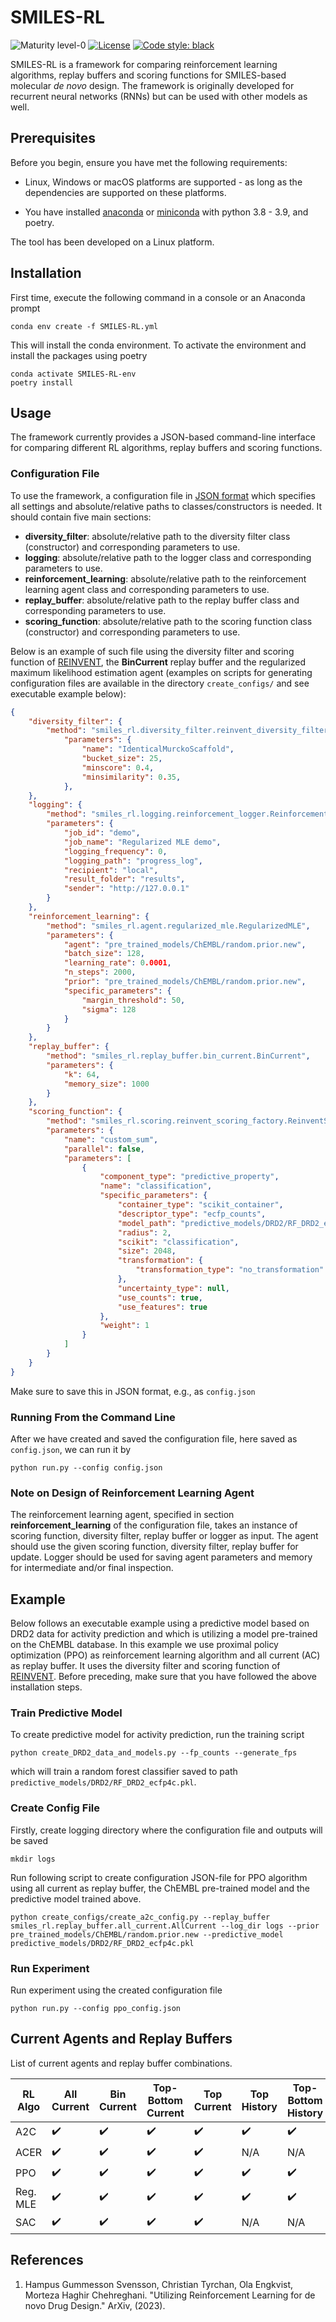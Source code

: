 # SMILES-RL
![Maturity level-0](https://img.shields.io/badge/Maturity%20Level-ML--0-red)
[![License](https://img.shields.io/badge/License-Apache_2.0-blue.svg)](https://opensource.org/licenses/Apache-2.0)
[![Code style: black](https://img.shields.io/badge/code%20style-black-000000.svg)](https://github.com/python/black) 

SMILES-RL is a framework for comparing reinforcement learning algorithms, replay buffers and scoring functions for SMILES-based molecular *de novo* design. The framework is originally developed for recurrent neural networks (RNNs) but can be used with other models as well.

## Prerequisites
Before you begin, ensure you have met the following requirements:

* Linux, Windows or macOS platforms are supported - as long as the dependencies are supported on these platforms.

* You have installed [anaconda](https://www.anaconda.com/) or [miniconda](https://docs.conda.io/en/latest/miniconda.html) with python 3.8 - 3.9, and poetry.

The tool has been developed on a Linux platform.

## Installation

First time, execute the following command in a console or an Anaconda prompt

    conda env create -f SMILES-RL.yml

This will install the conda environment. To activate the environment and install the packages using poetry
    
    conda activate SMILES-RL-env
    poetry install

## Usage

The framework currently provides a JSON-based command-line interface for comparing different RL algorithms, replay buffers and scoring functions. 


### Configuration File

To use the framework, a configuration file in [JSON format](https://en.wikipedia.org/wiki/JSON) which specifies all settings and absolute/relative paths to classes/constructors is needed. It should contain five main sections:
* **diversity_filter**: absolute/relative path to the diversity filter class (constructor) and corresponding parameters to use.
* **logging**:  absolute/relative path to the logger class and corresponding parameters to use.
*  **reinforcement_learning**: absolute/relative path to the reinforcement learning agent class and corresponding parameters to use.
*  **replay_buffer**: absolute/relative path to the replay buffer class and corresponding parameters to use.
*  **scoring_function**: absolute/relative path to the scoring function class (constructor) and corresponding parameters to use. 

Below is an example of such file using the diversity filter and scoring function of [REINVENT](https://github.com/MolecularAI/Reinvent), the **BinCurrent** replay buffer and the regularized maximum likelihood estimation agent (examples on scripts for generating configuration files are available in the directory `create_configs/` and see executable example below): 

```json
{
    "diversity_filter": {
        "method": "smiles_rl.diversity_filter.reinvent_diversity_filter_factory.ReinventDiversityFilterFactory",
            "parameters": {
                "name": "IdenticalMurckoScaffold", 
                "bucket_size": 25,  
                "minscore": 0.4,  
                "minsimilarity": 0.35,
            },
    },
    "logging": {
        "method": "smiles_rl.logging.reinforcement_logger.ReinforcementLogger",
        "parameters": {
            "job_id": "demo",
            "job_name": "Regularized MLE demo",
            "logging_frequency": 0,
            "logging_path": "progress_log",
            "recipient": "local",
            "result_folder": "results",
            "sender": "http://127.0.0.1"
        }
    },
    "reinforcement_learning": {
        "method": "smiles_rl.agent.regularized_mle.RegularizedMLE",
        "parameters": {
            "agent": "pre_trained_models/ChEMBL/random.prior.new",
            "batch_size": 128,
            "learning_rate": 0.0001,
            "n_steps": 2000,
            "prior": "pre_trained_models/ChEMBL/random.prior.new",
            "specific_parameters": {
                "margin_threshold": 50,
                "sigma": 128
            }
        }
    },
    "replay_buffer": {
        "method": "smiles_rl.replay_buffer.bin_current.BinCurrent",
        "parameters": {
            "k": 64,
            "memory_size": 1000
        }
    },
    "scoring_function": {
        "method": "smiles_rl.scoring.reinvent_scoring_factory.ReinventScoringFactory",
        "parameters": {
            "name": "custom_sum",
            "parallel": false,
            "parameters": [
                {
                    "component_type": "predictive_property",
                    "name": "classification",
                    "specific_parameters": {
                        "container_type": "scikit_container",
                        "descriptor_type": "ecfp_counts",
                        "model_path": "predictive_models/DRD2/RF_DRD2_ecfp4c.pkl",
                        "radius": 2,
                        "scikit": "classification",
                        "size": 2048,
                        "transformation": {
                            "transformation_type": "no_transformation"
                        },
                        "uncertainty_type": null,
                        "use_counts": true,
                        "use_features": true
                    },
                    "weight": 1
                }
            ]
        }
    }
}
```

Make sure to save this in JSON format, e.g., as `config.json`

### Running From the Command Line

After we have created and saved the configuration file, here saved as `config.json`, we can run it by

    python run.py --config config.json

### Note on Design of Reinforcement Learning Agent
The reinforcement learning agent, specified in section **reinforcement_learning** of the configuration file, takes an instance of scoring function, diversity filter, replay buffer or logger as input. The agent should use the given scoring function, diversity filter, replay buffer for update. Logger should be used for saving agent parameters and memory for intermediate and/or final inspection.

## Example
Below follows an executable example using a predictive model based on DRD2 data for activity prediction and which is utilizing a model pre-trained on the ChEMBL database. In this example we use proximal policy optimization (PPO) as reinforcement learning algorithm and all current (AC) as replay buffer. It uses the diversity filter and scoring function of [REINVENT](https://github.com/MolecularAI/Reinvent). Before preceding, make sure that you have followed the above installation steps. 

### Train Predictive Model
To create predictive model for activity prediction, run the training script

    python create_DRD2_data_and_models.py --fp_counts --generate_fps

which will train a random forest classifier saved to path `predictive_models/DRD2/RF_DRD2_ecfp4c.pkl`.

### Create Config File
Firstly, create logging directory where the configuration file and outputs will be saved

    mkdir logs

Run following script to create configuration JSON-file for PPO algorithm using all current as replay buffer, the ChEMBL pre-trained model and the predictive model trained above. 

    python create_configs/create_a2c_config.py --replay_buffer smiles_rl.replay_buffer.all_current.AllCurrent --log_dir logs --prior pre_trained_models/ChEMBL/random.prior.new --predictive_model predictive_models/DRD2/RF_DRD2_ecfp4c.pkl

### Run Experiment
Run experiment using the created configuration file

    python run.py --config ppo_config.json


## Current Agents and Replay Buffers
List of current agents and replay buffer combinations.

| RL Algo  | All Current        | Bin Current        | Top-Bottom Current | Top Current        | Top History        | Top-Bottom History | Bin History        |
| -------- | ------------------ | ------------------ | ------------------ | ------------------ | ------------------ | ------------------ | ------------------ |
| A2C      | :heavy_check_mark: | :heavy_check_mark: | :heavy_check_mark: | :heavy_check_mark: | :heavy_check_mark: | :heavy_check_mark: | :heavy_check_mark: |
| ACER     | :heavy_check_mark: | :heavy_check_mark: | :heavy_check_mark: | :heavy_check_mark: | N/A                | N/A                | N/A                |
| PPO      | :heavy_check_mark: | :heavy_check_mark: | :heavy_check_mark: | :heavy_check_mark: | :heavy_check_mark: | :heavy_check_mark: | :heavy_check_mark: |
| Reg. MLE | :heavy_check_mark: | :heavy_check_mark: | :heavy_check_mark: | :heavy_check_mark: | :heavy_check_mark: | :heavy_check_mark: | :heavy_check_mark: |
| SAC      | :heavy_check_mark: | :heavy_check_mark: | :heavy_check_mark: | :heavy_check_mark: | N/A                | N/A                | N/A                |

## References
1. Hampus Gummesson Svensson, Christian Tyrchan, Ola Engkvist, Morteza Haghir Chehreghani. "Utilizing Reinforcement Learning for de novo Drug Design." ArXiv, (2023).
